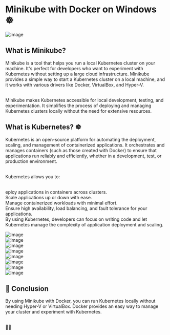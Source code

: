 <h1>Minikube with Docker on Windows ☸️</h1>
<img src="https://github.com/user-attachments/assets/d40cad59-d2e4-4bd5-ae08-ab340937db41" alt="image">


<h2>What is Minikube?</h2>
<p>Minikube is a tool that helps you run a local Kubernetes cluster on your machine. It's perfect for developers who want to experiment with Kubernetes without setting up a large cloud infrastructure. Minikube provides a simple way to start a Kubernetes cluster on a local machine, and it works with various drivers like Docker, VirtualBox, and Hyper-V.</p>

<br>Minikube makes Kubernetes accessible for local development, testing, and experimentation. It simplifies the process of deploying and managing Kubernetes clusters locally without the need for extensive resources.

<h2>What is Kubernetes? ☸️</h2>
<p>Kubernetes is an open-source platform for automating the deployment, scaling, and management of containerized applications. It orchestrates and manages containers (such as those created with Docker) to ensure that applications run reliably and efficiently, whether in a development, test, or production environment.</p>

<br>Kubernetes allows you to:

<br>eploy applications in containers across clusters.
<br>Scale applications up or down with ease.
<br>Manage containerized workloads with minimal effort.
<br>Ensure high availability, load balancing, and fault tolerance for your applications.
<br>By using Kubernetes, developers can focus on writing code and let Kubernetes manage the complexity of application deployment and scaling.

<img src="https://github.com/user-attachments/assets/8f5a0b94-75ba-4d93-8095-73306bd5fe2e" alt="image">
<br>
<img src="https://github.com/user-attachments/assets/b3d9676b-e278-4745-9bf5-812dfa08f407" alt="image">
<br>
<img src="https://github.com/user-attachments/assets/7e17db3f-66fe-48d0-9338-91ebc089579b" alt="image">
<br>
<img src="https://github.com/user-attachments/assets/eba49c3a-6e1c-470a-9ea6-25ee8b82b8dd" alt="image">
<br>
<img src="https://github.com/user-attachments/assets/eba49c3a-6e1c-470a-9ea6-25ee8b82b8dd" alt="image">
<br>
<img src="https://github.com/user-attachments/assets/eba49c3a-6e1c-470a-9ea6-25ee8b82b8dd" alt="image">
<br>
<img src="https://github.com/user-attachments/assets/eba49c3a-6e1c-470a-9ea6-25ee8b82b8dd" alt="image">
<br>
<img src="https://github.com/user-attachments/assets/9012da16-81d8-4332-a988-15cebc99c645" alt="image">
<br>


<h2>🎯 Conclusion</h2>
By using Minikube with Docker, you can run Kubernetes locally without needing Hyper-V or VirtualBox. Docker provides an easy way to manage your cluster and experiment with Kubernetes.

<br>🚀😊
